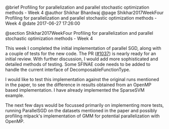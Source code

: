 @brief Profiling for parallelization and parallel stochastic optimization methods - Week 4
@author Shikhar Bhardwaj
@page Shikhar2017WeekFour Profiling for parallelization and parallel stochastic optimization methods - Week 4
@date 2017-06-27 17:26:00

@section Shikhar2017WeekFour Profiling for parallelization and parallel stochastic optimization methods - Week 4

This week I completed the initial implementation of parallel SGD, along with a couple of tests
for the new code. The PR ([#1037](https://github.com/mlpack/mlpack/pull/1037))
is nearly ready for an initial review. With further discussion, I would add more sophisticated 
and detailed methods of testing. Some SFINAE code needs to be added to handle the current 
interface of DecomposableFunctionType.

I would like to test this implementation against the original runs mentioned in the paper,
to see the difference in results obtained from an OpenMP based implementation. I have already 
implemented the SparseSVM example.

The next few days would be focussed primarily on implementing more tests, running ParallelSGD
on the datasets mentioned in the paper and possibly profiling mlpack's implementation of
GMM for potential parallelization with OpenMP.